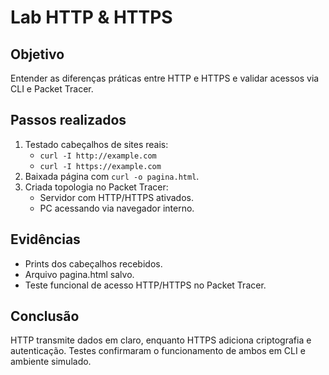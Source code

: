 # Lab HTTP & HTTPS

## Objetivo
Entender as diferenças práticas entre HTTP e HTTPS e validar acessos via CLI e Packet Tracer.

## Passos realizados
1. Testado cabeçalhos de sites reais:
   - `curl -I http://example.com`
   - `curl -I https://example.com`
2. Baixada página com `curl -o pagina.html`.
3. Criada topologia no Packet Tracer:
   - Servidor com HTTP/HTTPS ativados.
   - PC acessando via navegador interno.

## Evidências
- Prints dos cabeçalhos recebidos.
- Arquivo pagina.html salvo.
- Teste funcional de acesso HTTP/HTTPS no Packet Tracer.

## Conclusão
HTTP transmite dados em claro, enquanto HTTPS adiciona criptografia e autenticação. Testes confirmaram o funcionamento de ambos em CLI e ambiente simulado.

